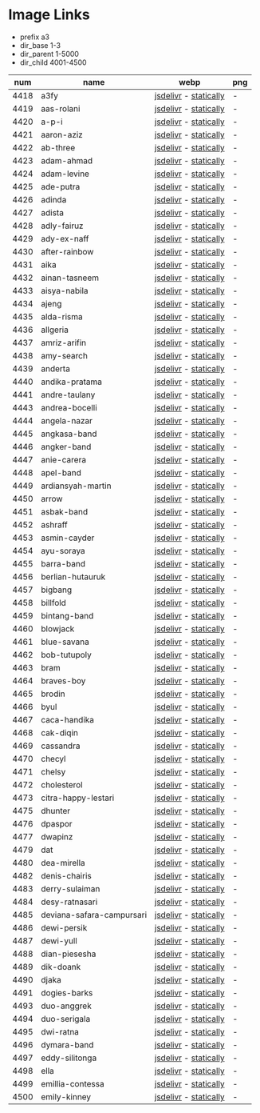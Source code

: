 # Image Links

- prefix a3
- dir_base 1-3
- dir_parent 1-5000
- dir_child 4001-4500

|  num  | name | webp | png |
|-------|------|------|-----|
|4418|a3fy|[jsdelivr](https://cdn.jsdelivr.net/gh/dbchord/a3-1-3/1-5000/4001-4500/a3fy.webp) - [statically](https://cdn.statically.io/gh/dbchord/a3-1-3/i/1-5000/4001-4500/a3fy.webp)| - |
|4419|aas-rolani|[jsdelivr](https://cdn.jsdelivr.net/gh/dbchord/a3-1-3/1-5000/4001-4500/aas-rolani.webp) - [statically](https://cdn.statically.io/gh/dbchord/a3-1-3/i/1-5000/4001-4500/aas-rolani.webp)| - |
|4420|a-p-i|[jsdelivr](https://cdn.jsdelivr.net/gh/dbchord/a3-1-3/1-5000/4001-4500/a-p-i.webp) - [statically](https://cdn.statically.io/gh/dbchord/a3-1-3/i/1-5000/4001-4500/a-p-i.webp)| - |
|4421|aaron-aziz|[jsdelivr](https://cdn.jsdelivr.net/gh/dbchord/a3-1-3/1-5000/4001-4500/aaron-aziz.webp) - [statically](https://cdn.statically.io/gh/dbchord/a3-1-3/i/1-5000/4001-4500/aaron-aziz.webp)| - |
|4422|ab-three|[jsdelivr](https://cdn.jsdelivr.net/gh/dbchord/a3-1-3/1-5000/4001-4500/ab-three.webp) - [statically](https://cdn.statically.io/gh/dbchord/a3-1-3/i/1-5000/4001-4500/ab-three.webp)| - |
|4423|adam-ahmad|[jsdelivr](https://cdn.jsdelivr.net/gh/dbchord/a3-1-3/1-5000/4001-4500/adam-ahmad.webp) - [statically](https://cdn.statically.io/gh/dbchord/a3-1-3/i/1-5000/4001-4500/adam-ahmad.webp)| - |
|4424|adam-levine|[jsdelivr](https://cdn.jsdelivr.net/gh/dbchord/a3-1-3/1-5000/4001-4500/adam-levine.webp) - [statically](https://cdn.statically.io/gh/dbchord/a3-1-3/i/1-5000/4001-4500/adam-levine.webp)| - |
|4425|ade-putra|[jsdelivr](https://cdn.jsdelivr.net/gh/dbchord/a3-1-3/1-5000/4001-4500/ade-putra.webp) - [statically](https://cdn.statically.io/gh/dbchord/a3-1-3/i/1-5000/4001-4500/ade-putra.webp)| - |
|4426|adinda|[jsdelivr](https://cdn.jsdelivr.net/gh/dbchord/a3-1-3/1-5000/4001-4500/adinda.webp) - [statically](https://cdn.statically.io/gh/dbchord/a3-1-3/i/1-5000/4001-4500/adinda.webp)| - |
|4427|adista|[jsdelivr](https://cdn.jsdelivr.net/gh/dbchord/a3-1-3/1-5000/4001-4500/adista.webp) - [statically](https://cdn.statically.io/gh/dbchord/a3-1-3/i/1-5000/4001-4500/adista.webp)| - |
|4428|adly-fairuz|[jsdelivr](https://cdn.jsdelivr.net/gh/dbchord/a3-1-3/1-5000/4001-4500/adly-fairuz.webp) - [statically](https://cdn.statically.io/gh/dbchord/a3-1-3/i/1-5000/4001-4500/adly-fairuz.webp)| - |
|4429|ady-ex-naff|[jsdelivr](https://cdn.jsdelivr.net/gh/dbchord/a3-1-3/1-5000/4001-4500/ady-ex-naff.webp) - [statically](https://cdn.statically.io/gh/dbchord/a3-1-3/i/1-5000/4001-4500/ady-ex-naff.webp)| - |
|4430|after-rainbow|[jsdelivr](https://cdn.jsdelivr.net/gh/dbchord/a3-1-3/1-5000/4001-4500/after-rainbow.webp) - [statically](https://cdn.statically.io/gh/dbchord/a3-1-3/i/1-5000/4001-4500/after-rainbow.webp)| - |
|4431|aika|[jsdelivr](https://cdn.jsdelivr.net/gh/dbchord/a3-1-3/1-5000/4001-4500/aika.webp) - [statically](https://cdn.statically.io/gh/dbchord/a3-1-3/i/1-5000/4001-4500/aika.webp)| - |
|4432|ainan-tasneem|[jsdelivr](https://cdn.jsdelivr.net/gh/dbchord/a3-1-3/1-5000/4001-4500/ainan-tasneem.webp) - [statically](https://cdn.statically.io/gh/dbchord/a3-1-3/i/1-5000/4001-4500/ainan-tasneem.webp)| - |
|4433|aisya-nabila|[jsdelivr](https://cdn.jsdelivr.net/gh/dbchord/a3-1-3/1-5000/4001-4500/aisya-nabila.webp) - [statically](https://cdn.statically.io/gh/dbchord/a3-1-3/i/1-5000/4001-4500/aisya-nabila.webp)| - |
|4434|ajeng|[jsdelivr](https://cdn.jsdelivr.net/gh/dbchord/a3-1-3/1-5000/4001-4500/ajeng.webp) - [statically](https://cdn.statically.io/gh/dbchord/a3-1-3/i/1-5000/4001-4500/ajeng.webp)| - |
|4435|alda-risma|[jsdelivr](https://cdn.jsdelivr.net/gh/dbchord/a3-1-3/1-5000/4001-4500/alda-risma.webp) - [statically](https://cdn.statically.io/gh/dbchord/a3-1-3/i/1-5000/4001-4500/alda-risma.webp)| - |
|4436|allgeria|[jsdelivr](https://cdn.jsdelivr.net/gh/dbchord/a3-1-3/1-5000/4001-4500/allgeria.webp) - [statically](https://cdn.statically.io/gh/dbchord/a3-1-3/i/1-5000/4001-4500/allgeria.webp)| - |
|4437|amriz-arifin|[jsdelivr](https://cdn.jsdelivr.net/gh/dbchord/a3-1-3/1-5000/4001-4500/amriz-arifin.webp) - [statically](https://cdn.statically.io/gh/dbchord/a3-1-3/i/1-5000/4001-4500/amriz-arifin.webp)| - |
|4438|amy-search|[jsdelivr](https://cdn.jsdelivr.net/gh/dbchord/a3-1-3/1-5000/4001-4500/amy-search.webp) - [statically](https://cdn.statically.io/gh/dbchord/a3-1-3/i/1-5000/4001-4500/amy-search.webp)| - |
|4439|anderta|[jsdelivr](https://cdn.jsdelivr.net/gh/dbchord/a3-1-3/1-5000/4001-4500/anderta.webp) - [statically](https://cdn.statically.io/gh/dbchord/a3-1-3/i/1-5000/4001-4500/anderta.webp)| - |
|4440|andika-pratama|[jsdelivr](https://cdn.jsdelivr.net/gh/dbchord/a3-1-3/1-5000/4001-4500/andika-pratama.webp) - [statically](https://cdn.statically.io/gh/dbchord/a3-1-3/i/1-5000/4001-4500/andika-pratama.webp)| - |
|4441|andre-taulany|[jsdelivr](https://cdn.jsdelivr.net/gh/dbchord/a3-1-3/1-5000/4001-4500/andre-taulany.webp) - [statically](https://cdn.statically.io/gh/dbchord/a3-1-3/i/1-5000/4001-4500/andre-taulany.webp)| - |
|4443|andrea-bocelli|[jsdelivr](https://cdn.jsdelivr.net/gh/dbchord/a3-1-3/1-5000/4001-4500/andrea-bocelli.webp) - [statically](https://cdn.statically.io/gh/dbchord/a3-1-3/i/1-5000/4001-4500/andrea-bocelli.webp)| - |
|4444|angela-nazar|[jsdelivr](https://cdn.jsdelivr.net/gh/dbchord/a3-1-3/1-5000/4001-4500/angela-nazar.webp) - [statically](https://cdn.statically.io/gh/dbchord/a3-1-3/i/1-5000/4001-4500/angela-nazar.webp)| - |
|4445|angkasa-band|[jsdelivr](https://cdn.jsdelivr.net/gh/dbchord/a3-1-3/1-5000/4001-4500/angkasa-band.webp) - [statically](https://cdn.statically.io/gh/dbchord/a3-1-3/i/1-5000/4001-4500/angkasa-band.webp)| - |
|4446|angker-band|[jsdelivr](https://cdn.jsdelivr.net/gh/dbchord/a3-1-3/1-5000/4001-4500/angker-band.webp) - [statically](https://cdn.statically.io/gh/dbchord/a3-1-3/i/1-5000/4001-4500/angker-band.webp)| - |
|4447|anie-carera|[jsdelivr](https://cdn.jsdelivr.net/gh/dbchord/a3-1-3/1-5000/4001-4500/anie-carera.webp) - [statically](https://cdn.statically.io/gh/dbchord/a3-1-3/i/1-5000/4001-4500/anie-carera.webp)| - |
|4448|apel-band|[jsdelivr](https://cdn.jsdelivr.net/gh/dbchord/a3-1-3/1-5000/4001-4500/apel-band.webp) - [statically](https://cdn.statically.io/gh/dbchord/a3-1-3/i/1-5000/4001-4500/apel-band.webp)| - |
|4449|ardiansyah-martin|[jsdelivr](https://cdn.jsdelivr.net/gh/dbchord/a3-1-3/1-5000/4001-4500/ardiansyah-martin.webp) - [statically](https://cdn.statically.io/gh/dbchord/a3-1-3/i/1-5000/4001-4500/ardiansyah-martin.webp)| - |
|4450|arrow|[jsdelivr](https://cdn.jsdelivr.net/gh/dbchord/a3-1-3/1-5000/4001-4500/arrow.webp) - [statically](https://cdn.statically.io/gh/dbchord/a3-1-3/i/1-5000/4001-4500/arrow.webp)| - |
|4451|asbak-band|[jsdelivr](https://cdn.jsdelivr.net/gh/dbchord/a3-1-3/1-5000/4001-4500/asbak-band.webp) - [statically](https://cdn.statically.io/gh/dbchord/a3-1-3/i/1-5000/4001-4500/asbak-band.webp)| - |
|4452|ashraff|[jsdelivr](https://cdn.jsdelivr.net/gh/dbchord/a3-1-3/1-5000/4001-4500/ashraff.webp) - [statically](https://cdn.statically.io/gh/dbchord/a3-1-3/i/1-5000/4001-4500/ashraff.webp)| - |
|4453|asmin-cayder|[jsdelivr](https://cdn.jsdelivr.net/gh/dbchord/a3-1-3/1-5000/4001-4500/asmin-cayder.webp) - [statically](https://cdn.statically.io/gh/dbchord/a3-1-3/i/1-5000/4001-4500/asmin-cayder.webp)| - |
|4454|ayu-soraya|[jsdelivr](https://cdn.jsdelivr.net/gh/dbchord/a3-1-3/1-5000/4001-4500/ayu-soraya.webp) - [statically](https://cdn.statically.io/gh/dbchord/a3-1-3/i/1-5000/4001-4500/ayu-soraya.webp)| - |
|4455|barra-band|[jsdelivr](https://cdn.jsdelivr.net/gh/dbchord/a3-1-3/1-5000/4001-4500/barra-band.webp) - [statically](https://cdn.statically.io/gh/dbchord/a3-1-3/i/1-5000/4001-4500/barra-band.webp)| - |
|4456|berlian-hutauruk|[jsdelivr](https://cdn.jsdelivr.net/gh/dbchord/a3-1-3/1-5000/4001-4500/berlian-hutauruk.webp) - [statically](https://cdn.statically.io/gh/dbchord/a3-1-3/i/1-5000/4001-4500/berlian-hutauruk.webp)| - |
|4457|bigbang|[jsdelivr](https://cdn.jsdelivr.net/gh/dbchord/a3-1-3/1-5000/4001-4500/bigbang.webp) - [statically](https://cdn.statically.io/gh/dbchord/a3-1-3/i/1-5000/4001-4500/bigbang.webp)| - |
|4458|billfold|[jsdelivr](https://cdn.jsdelivr.net/gh/dbchord/a3-1-3/1-5000/4001-4500/billfold.webp) - [statically](https://cdn.statically.io/gh/dbchord/a3-1-3/i/1-5000/4001-4500/billfold.webp)| - |
|4459|bintang-band|[jsdelivr](https://cdn.jsdelivr.net/gh/dbchord/a3-1-3/1-5000/4001-4500/bintang-band.webp) - [statically](https://cdn.statically.io/gh/dbchord/a3-1-3/i/1-5000/4001-4500/bintang-band.webp)| - |
|4460|blowjack|[jsdelivr](https://cdn.jsdelivr.net/gh/dbchord/a3-1-3/1-5000/4001-4500/blowjack.webp) - [statically](https://cdn.statically.io/gh/dbchord/a3-1-3/i/1-5000/4001-4500/blowjack.webp)| - |
|4461|blue-savana|[jsdelivr](https://cdn.jsdelivr.net/gh/dbchord/a3-1-3/1-5000/4001-4500/blue-savana.webp) - [statically](https://cdn.statically.io/gh/dbchord/a3-1-3/i/1-5000/4001-4500/blue-savana.webp)| - |
|4462|bob-tutupoly|[jsdelivr](https://cdn.jsdelivr.net/gh/dbchord/a3-1-3/1-5000/4001-4500/bob-tutupoly.webp) - [statically](https://cdn.statically.io/gh/dbchord/a3-1-3/i/1-5000/4001-4500/bob-tutupoly.webp)| - |
|4463|bram|[jsdelivr](https://cdn.jsdelivr.net/gh/dbchord/a3-1-3/1-5000/4001-4500/bram.webp) - [statically](https://cdn.statically.io/gh/dbchord/a3-1-3/i/1-5000/4001-4500/bram.webp)| - |
|4464|braves-boy|[jsdelivr](https://cdn.jsdelivr.net/gh/dbchord/a3-1-3/1-5000/4001-4500/braves-boy.webp) - [statically](https://cdn.statically.io/gh/dbchord/a3-1-3/i/1-5000/4001-4500/braves-boy.webp)| - |
|4465|brodin|[jsdelivr](https://cdn.jsdelivr.net/gh/dbchord/a3-1-3/1-5000/4001-4500/brodin.webp) - [statically](https://cdn.statically.io/gh/dbchord/a3-1-3/i/1-5000/4001-4500/brodin.webp)| - |
|4466|byul|[jsdelivr](https://cdn.jsdelivr.net/gh/dbchord/a3-1-3/1-5000/4001-4500/byul.webp) - [statically](https://cdn.statically.io/gh/dbchord/a3-1-3/i/1-5000/4001-4500/byul.webp)| - |
|4467|caca-handika|[jsdelivr](https://cdn.jsdelivr.net/gh/dbchord/a3-1-3/1-5000/4001-4500/caca-handika.webp) - [statically](https://cdn.statically.io/gh/dbchord/a3-1-3/i/1-5000/4001-4500/caca-handika.webp)| - |
|4468|cak-diqin|[jsdelivr](https://cdn.jsdelivr.net/gh/dbchord/a3-1-3/1-5000/4001-4500/cak-diqin.webp) - [statically](https://cdn.statically.io/gh/dbchord/a3-1-3/i/1-5000/4001-4500/cak-diqin.webp)| - |
|4469|cassandra|[jsdelivr](https://cdn.jsdelivr.net/gh/dbchord/a3-1-3/1-5000/4001-4500/cassandra.webp) - [statically](https://cdn.statically.io/gh/dbchord/a3-1-3/i/1-5000/4001-4500/cassandra.webp)| - |
|4470|checyl|[jsdelivr](https://cdn.jsdelivr.net/gh/dbchord/a3-1-3/1-5000/4001-4500/checyl.webp) - [statically](https://cdn.statically.io/gh/dbchord/a3-1-3/i/1-5000/4001-4500/checyl.webp)| - |
|4471|chelsy|[jsdelivr](https://cdn.jsdelivr.net/gh/dbchord/a3-1-3/1-5000/4001-4500/chelsy.webp) - [statically](https://cdn.statically.io/gh/dbchord/a3-1-3/i/1-5000/4001-4500/chelsy.webp)| - |
|4472|cholesterol|[jsdelivr](https://cdn.jsdelivr.net/gh/dbchord/a3-1-3/1-5000/4001-4500/cholesterol.webp) - [statically](https://cdn.statically.io/gh/dbchord/a3-1-3/i/1-5000/4001-4500/cholesterol.webp)| - |
|4473|citra-happy-lestari|[jsdelivr](https://cdn.jsdelivr.net/gh/dbchord/a3-1-3/1-5000/4001-4500/citra-happy-lestari.webp) - [statically](https://cdn.statically.io/gh/dbchord/a3-1-3/i/1-5000/4001-4500/citra-happy-lestari.webp)| - |
|4475|dhunter|[jsdelivr](https://cdn.jsdelivr.net/gh/dbchord/a3-1-3/1-5000/4001-4500/dhunter.webp) - [statically](https://cdn.statically.io/gh/dbchord/a3-1-3/i/1-5000/4001-4500/dhunter.webp)| - |
|4476|dpaspor|[jsdelivr](https://cdn.jsdelivr.net/gh/dbchord/a3-1-3/1-5000/4001-4500/dpaspor.webp) - [statically](https://cdn.statically.io/gh/dbchord/a3-1-3/i/1-5000/4001-4500/dpaspor.webp)| - |
|4477|dwapinz|[jsdelivr](https://cdn.jsdelivr.net/gh/dbchord/a3-1-3/1-5000/4001-4500/dwapinz.webp) - [statically](https://cdn.statically.io/gh/dbchord/a3-1-3/i/1-5000/4001-4500/dwapinz.webp)| - |
|4479|dat|[jsdelivr](https://cdn.jsdelivr.net/gh/dbchord/a3-1-3/1-5000/4001-4500/dat.webp) - [statically](https://cdn.statically.io/gh/dbchord/a3-1-3/i/1-5000/4001-4500/dat.webp)| - |
|4480|dea-mirella|[jsdelivr](https://cdn.jsdelivr.net/gh/dbchord/a3-1-3/1-5000/4001-4500/dea-mirella.webp) - [statically](https://cdn.statically.io/gh/dbchord/a3-1-3/i/1-5000/4001-4500/dea-mirella.webp)| - |
|4482|denis-chairis|[jsdelivr](https://cdn.jsdelivr.net/gh/dbchord/a3-1-3/1-5000/4001-4500/denis-chairis.webp) - [statically](https://cdn.statically.io/gh/dbchord/a3-1-3/i/1-5000/4001-4500/denis-chairis.webp)| - |
|4483|derry-sulaiman|[jsdelivr](https://cdn.jsdelivr.net/gh/dbchord/a3-1-3/1-5000/4001-4500/derry-sulaiman.webp) - [statically](https://cdn.statically.io/gh/dbchord/a3-1-3/i/1-5000/4001-4500/derry-sulaiman.webp)| - |
|4484|desy-ratnasari|[jsdelivr](https://cdn.jsdelivr.net/gh/dbchord/a3-1-3/1-5000/4001-4500/desy-ratnasari.webp) - [statically](https://cdn.statically.io/gh/dbchord/a3-1-3/i/1-5000/4001-4500/desy-ratnasari.webp)| - |
|4485|deviana-safara-campursari|[jsdelivr](https://cdn.jsdelivr.net/gh/dbchord/a3-1-3/1-5000/4001-4500/deviana-safara-campursari.webp) - [statically](https://cdn.statically.io/gh/dbchord/a3-1-3/i/1-5000/4001-4500/deviana-safara-campursari.webp)| - |
|4486|dewi-persik|[jsdelivr](https://cdn.jsdelivr.net/gh/dbchord/a3-1-3/1-5000/4001-4500/dewi-persik.webp) - [statically](https://cdn.statically.io/gh/dbchord/a3-1-3/i/1-5000/4001-4500/dewi-persik.webp)| - |
|4487|dewi-yull|[jsdelivr](https://cdn.jsdelivr.net/gh/dbchord/a3-1-3/1-5000/4001-4500/dewi-yull.webp) - [statically](https://cdn.statically.io/gh/dbchord/a3-1-3/i/1-5000/4001-4500/dewi-yull.webp)| - |
|4488|dian-piesesha|[jsdelivr](https://cdn.jsdelivr.net/gh/dbchord/a3-1-3/1-5000/4001-4500/dian-piesesha.webp) - [statically](https://cdn.statically.io/gh/dbchord/a3-1-3/i/1-5000/4001-4500/dian-piesesha.webp)| - |
|4489|dik-doank|[jsdelivr](https://cdn.jsdelivr.net/gh/dbchord/a3-1-3/1-5000/4001-4500/dik-doank.webp) - [statically](https://cdn.statically.io/gh/dbchord/a3-1-3/i/1-5000/4001-4500/dik-doank.webp)| - |
|4490|djaka|[jsdelivr](https://cdn.jsdelivr.net/gh/dbchord/a3-1-3/1-5000/4001-4500/djaka.webp) - [statically](https://cdn.statically.io/gh/dbchord/a3-1-3/i/1-5000/4001-4500/djaka.webp)| - |
|4491|dogies-barks|[jsdelivr](https://cdn.jsdelivr.net/gh/dbchord/a3-1-3/1-5000/4001-4500/dogies-barks.webp) - [statically](https://cdn.statically.io/gh/dbchord/a3-1-3/i/1-5000/4001-4500/dogies-barks.webp)| - |
|4493|duo-anggrek|[jsdelivr](https://cdn.jsdelivr.net/gh/dbchord/a3-1-3/1-5000/4001-4500/duo-anggrek.webp) - [statically](https://cdn.statically.io/gh/dbchord/a3-1-3/i/1-5000/4001-4500/duo-anggrek.webp)| - |
|4494|duo-serigala|[jsdelivr](https://cdn.jsdelivr.net/gh/dbchord/a3-1-3/1-5000/4001-4500/duo-serigala.webp) - [statically](https://cdn.statically.io/gh/dbchord/a3-1-3/i/1-5000/4001-4500/duo-serigala.webp)| - |
|4495|dwi-ratna|[jsdelivr](https://cdn.jsdelivr.net/gh/dbchord/a3-1-3/1-5000/4001-4500/dwi-ratna.webp) - [statically](https://cdn.statically.io/gh/dbchord/a3-1-3/i/1-5000/4001-4500/dwi-ratna.webp)| - |
|4496|dymara-band|[jsdelivr](https://cdn.jsdelivr.net/gh/dbchord/a3-1-3/1-5000/4001-4500/dymara-band.webp) - [statically](https://cdn.statically.io/gh/dbchord/a3-1-3/i/1-5000/4001-4500/dymara-band.webp)| - |
|4497|eddy-silitonga|[jsdelivr](https://cdn.jsdelivr.net/gh/dbchord/a3-1-3/1-5000/4001-4500/eddy-silitonga.webp) - [statically](https://cdn.statically.io/gh/dbchord/a3-1-3/i/1-5000/4001-4500/eddy-silitonga.webp)| - |
|4498|ella|[jsdelivr](https://cdn.jsdelivr.net/gh/dbchord/a3-1-3/1-5000/4001-4500/ella.webp) - [statically](https://cdn.statically.io/gh/dbchord/a3-1-3/i/1-5000/4001-4500/ella.webp)| - |
|4499|emillia-contessa|[jsdelivr](https://cdn.jsdelivr.net/gh/dbchord/a3-1-3/1-5000/4001-4500/emillia-contessa.webp) - [statically](https://cdn.statically.io/gh/dbchord/a3-1-3/i/1-5000/4001-4500/emillia-contessa.webp)| - |
|4500|emily-kinney|[jsdelivr](https://cdn.jsdelivr.net/gh/dbchord/a3-1-3/1-5000/4001-4500/emily-kinney.webp) - [statically](https://cdn.statically.io/gh/dbchord/a3-1-3/i/1-5000/4001-4500/emily-kinney.webp)| - |
